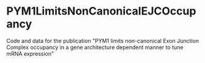 # PYM1LimitsNonCanonicalEJCOccupancy
Code and data for the publication "PYM1 limits non-canonical Exon Junction Complex occupancy in a gene architecture dependent manner to tune mRNA expression"
